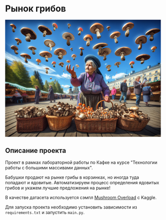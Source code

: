# Рынок грибов

![Mushroom Market](mushroom_market.png)

## Описание проекта

Проект в рамках лабораторной работы по Кафке на курсе "Технологии работы с большими массивами данных".

Бабушки продают на рынке грибы в корзинках, но иногда туда попадают и ядовитые.
Автоматизируем процесс определения ядовитых грибов и укажем лучшие предложения на рынке!

В качестве датасета используется сэмпл [Mushroom Overload](https://www.kaggle.com/datasets/bwandowando/mushroom-overload) с Kaggle.

Для запуска проекта необходимо установить зависимости из `requirements.txt` и запустить `main.py`.
